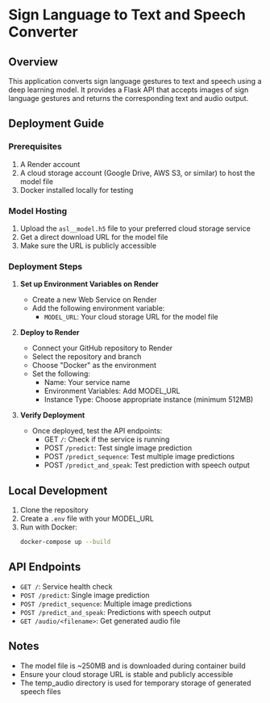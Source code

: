 # Sign Language to Text and Speech Converter

## Overview
This application converts sign language gestures to text and speech using a deep learning model. It provides a Flask API that accepts images of sign language gestures and returns the corresponding text and audio output.

## Deployment Guide

### Prerequisites
1. A Render account
2. A cloud storage account (Google Drive, AWS S3, or similar) to host the model file
3. Docker installed locally for testing

### Model Hosting
1. Upload the `asl__model.h5` file to your preferred cloud storage service
2. Get a direct download URL for the model file
3. Make sure the URL is publicly accessible

### Deployment Steps

1. **Set up Environment Variables on Render**
   - Create a new Web Service on Render
   - Add the following environment variable:
     - `MODEL_URL`: Your cloud storage URL for the model file

2. **Deploy to Render**
   - Connect your GitHub repository to Render
   - Select the repository and branch
   - Choose "Docker" as the environment
   - Set the following:
     - Name: Your service name
     - Environment Variables: Add MODEL_URL
     - Instance Type: Choose appropriate instance (minimum 512MB)

3. **Verify Deployment**
   - Once deployed, test the API endpoints:
     - GET `/`: Check if the service is running
     - POST `/predict`: Test single image prediction
     - POST `/predict_sequence`: Test multiple image predictions
     - POST `/predict_and_speak`: Test prediction with speech output

## Local Development

1. Clone the repository
2. Create a `.env` file with your MODEL_URL
3. Run with Docker:
   ```bash
   docker-compose up --build
   ```

## API Endpoints

- `GET /`: Service health check
- `POST /predict`: Single image prediction
- `POST /predict_sequence`: Multiple image predictions
- `POST /predict_and_speak`: Predictions with speech output
- `GET /audio/<filename>`: Get generated audio file

## Notes
- The model file is ~250MB and is downloaded during container build
- Ensure your cloud storage URL is stable and publicly accessible
- The temp_audio directory is used for temporary storage of generated speech files
